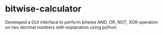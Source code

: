 # bitwise-calculator
Developed a GUI interface to perform bitwise AND, OR, NOT, XOR operation on two decimal numbers with explanation using python.
